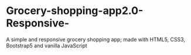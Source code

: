 # Grocery-shopping-app2.0-Responsive-
A simple and responsive grocery shopping app; made with HTML5, CSS3, Bootstrap5 and vanilla JavaScript

